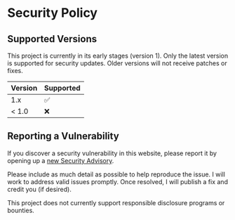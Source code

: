 # Security Policy

## Supported Versions

This project is currently in its early stages (version 1). Only the latest version is supported for security updates. Older versions will not receive patches or fixes.

| Version | Supported          |
| ------- | ------------------ |
| 1.x     | :white_check_mark: |
| < 1.0   | :x:                |

## Reporting a Vulnerability

If you discover a security vulnerability in this website, please report it by opening up a [new Security Advisory](https://github.com/LiamTownsley2/personal-site/security/advisories/new).

Please include as much detail as possible to help reproduce the issue. I will work to address valid issues promptly. Once resolved, I will publish a fix and credit you (if desired).

This project does not currently support responsible disclosure programs or bounties.
